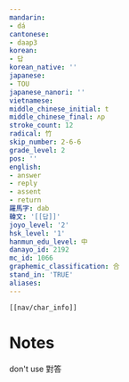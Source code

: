 ```yaml
---
mandarin:
- dá
cantonese:
- daap3
korean:
- 답
korean_native: ''
japanese:
- TOU
japanese_nanori: ''
vietnamese:
middle_chinese_initial: t
middle_chinese_final: ʌp
stroke_count: 12
radical: 竹
skip_number: 2-6-6
grade_level: 2
pos: ''
english:
- answer
- reply
- assent
- return
羅馬字: dab
韓文: '[[답]]'
joyo_level: '2'
hsk_level: '1'
hanmun_edu_level: 中
danayo_id: 2192
mc_id: 1066
graphemic_classification: 合
stand_in: 'TRUE'
aliases:
---
```

```meta-bind-embed
[[nav/char_info]]
```

# Notes
don't use 對答
